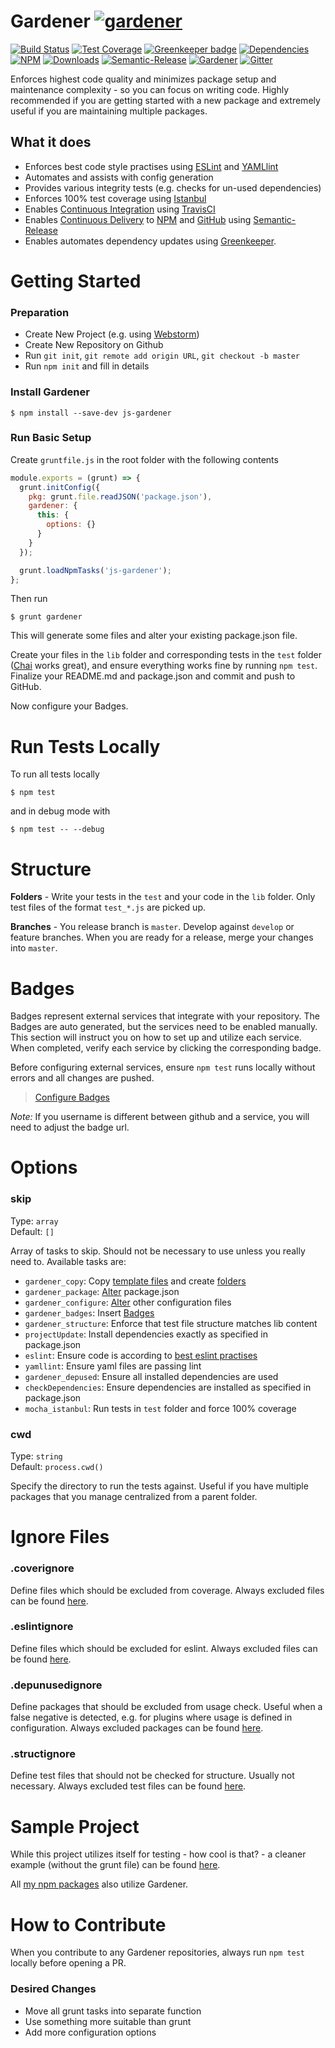 # Gardener [![gardener](https://github.com/simlu/js-gardener/blob/master/assets/badge-large.svg)](https://github.com/simlu/js-gardener)

[![Build Status](https://img.shields.io/travis/simlu/js-gardener/master.svg)](https://travis-ci.org/simlu/js-gardener)
[![Test Coverage](https://img.shields.io/coveralls/simlu/js-gardener/master.svg)](https://coveralls.io/github/simlu/js-gardener?branch=master)
[![Greenkeeper badge](https://badges.greenkeeper.io/simlu/js-gardener.svg)](https://greenkeeper.io/)
[![Dependencies](https://david-dm.org/simlu/js-gardener/status.svg)](https://david-dm.org/simlu/js-gardener)
[![NPM](https://img.shields.io/npm/v/js-gardener.svg)](https://www.npmjs.com/package/js-gardener)
[![Downloads](https://img.shields.io/npm/dt/js-gardener.svg)](https://www.npmjs.com/package/js-gardener)
[![Semantic-Release](https://github.com/simlu/js-gardener/blob/master/assets/icons/semver.svg)](https://github.com/semantic-release/semantic-release)
[![Gardener](https://github.com/simlu/js-gardener/blob/master/assets/badge.svg)](https://github.com/simlu/js-gardener)
[![Gitter](https://github.com/simlu/js-gardener/blob/master/assets/icons/gitter.svg)](https://gitter.im/simlu/js-gardener)

Enforces highest code quality and minimizes package setup and maintenance complexity - so you can focus on writing code. Highly recommended if you are getting started with a new package and extremely useful if you are maintaining multiple packages.

## What it does

- Enforces best code style practises using [ESLint](https://eslint.org/) and [YAMLlint](https://github.com/nodeca/js-yaml)
- Automates and assists with config generation
- Provides various integrity tests (e.g. checks for un-used dependencies)
- Enforces 100% test coverage using [Istanbul](https://istanbul.js.org/)
- Enables [Continuous Integration](https://en.wikipedia.org/wiki/Continuous_integration) using [TravisCI](https://travis-ci.org/)
- Enables [Continuous Delivery](https://en.wikipedia.org/wiki/Continuous_delivery) to [NPM](https://www.npmjs.com/) and [GitHub](https://github.com/) using [Semantic-Release](https://github.com/semantic-release/semantic-release) 
- Enables automates dependency updates using [Greenkeeper](https://greenkeeper.io/).

# Getting Started

### Preparation

- Create New Project (e.g. using [Webstorm](https://www.jetbrains.com/webstorm/download/))
- Create New Repository on Github
- Run `git init`, `git remote add origin URL`, `git checkout -b master`
- Run `npm init` and fill in details

### Install Gardener

    $ npm install --save-dev js-gardener

### Run Basic Setup

Create `gruntfile.js` in the root folder with the following contents

```javascript
module.exports = (grunt) => {
  grunt.initConfig({
    pkg: grunt.file.readJSON('package.json'),
    gardener: {
      this: {
        options: {}
      }
    }
  });

  grunt.loadNpmTasks('js-gardener');
};
```

Then run

    $ grunt gardener

This will generate some files and alter your existing package.json file.

Create your files in the `lib` folder and corresponding tests in the `test` folder ([Chai](https://github.com/chaijs/chai) works great), and ensure everything works fine by running `npm test`. Finalize your README.md and package.json and commit and push to GitHub.

Now configure your Badges.

# Run Tests Locally

To run all tests locally

    $ npm test
    
and in debug mode with

    $ npm test -- --debug

# Structure

**Folders** - Write your tests in the `test` and your code in the `lib` folder. Only test files of the format `test_*.js` are picked up.

**Branches** - You release branch is `master`. Develop against `develop` or feature branches. When you are ready for a release, merge your changes into `master`.

# Badges

Badges represent external services that integrate with your repository. The Badges are auto generated, but the services need to be enabled manually. This section will instruct you on how to set up and utilize each service. When completed, verify each service by clicking the corresponding badge.

Before configuring external services, ensure `npm test` runs locally without errors and all changes are pushed.

> [Configure Badges](BADGES.md)

*Note:* If you username is different between github and a service, you will need to adjust the badge url.

# Options

### skip

Type: `array`<br>
Default: `[]`

Array of tasks to skip. Should not be necessary to use unless you really need to. Available tasks are:
- `gardener_copy`: Copy [template files](lib/templates/files) and create [folders](lib/templates/folders.json)
- `gardener_package`: [Alter](lib/templates/package.json) package.json
- `gardener_configure`: [Alter](lib/templates) other configuration files
- `gardener_badges`: Insert [Badges](lib/templates/badges.json)
- `gardener_structure`: Enforce that test file structure matches lib content
- `projectUpdate`: Install dependencies exactly as specified in package.json
- `eslint`: Ensure code is according to [best eslint practises](lib/conf/eslint.json)
- `yamllint`: Ensure yaml files are passing lint
- `gardener_depused`: Ensure all installed dependencies are used
- `checkDependencies`: Ensure dependencies are installed as specified in package.json
- `mocha_istanbul`: Run tests in `test` folder and force 100% coverage

### cwd

Type: `string`<br>
Default: `process.cwd()`

Specify the directory to run the tests against. Useful if you have multiple packages that you manage centralized from a parent folder.

# Ignore Files

### .coverignore

Define files which should be excluded from coverage. Always excluded files can be found [here](lib/conf/.coverignore).

### .eslintignore

Define files which should be excluded for eslint. Always excluded files can be found [here](lib/conf/.eslintignore).

### .depunusedignore

Define packages that should be excluded from usage check. Useful when a false negative is detected, e.g. for plugins where usage is defined in configuration. Always excluded packages can be found [here](lib/conf/.depunusedignore).

### .structignore

Define test files that should not be checked for structure. Usually not necessary. Always excluded test files can be found [here](lib/conf/.structignore).

# Sample Project

While this project utilizes itself for testing - how cool is that? - a cleaner example (without the grunt file) can be found [here](test/mock).

All [my npm packages](https://www.npmjs.com/~simlu) also utilize Gardener.

# How to Contribute

When you contribute to any Gardener repositories, always run `npm test` locally before opening a PR.

### Desired Changes

- Move all grunt tasks into separate function
- Use something more suitable than grunt
- Add more configuration options
